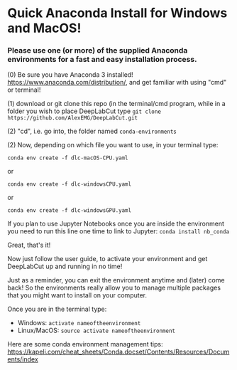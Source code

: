 # Quick Anaconda Install for Windows and MacOS!
### Please use one (or more) of the supplied Anaconda environments for a fast and easy installation process.

(0) Be sure you have Anaconda 3 installed! https://www.anaconda.com/distribution/, and get familiar with using "cmd" or terminal!

(1) download or git clone this repo (in the terminal/cmd program, while in a folder you wish to place DeepLabCut 
type ``git clone https://github.com/AlexEMG/DeepLabCut.git``

(2) "cd", i.e. go into, the folder named ``conda-environments``

(2) Now, depending on which file you want to use, in your terminal type: 

``conda env create -f dlc-macOS-CPU.yaml``

or 

``conda env create -f dlc-windowsCPU.yaml``

or 

``conda env create -f dlc-windowsGPU.yaml``

If you plan to use Jupyter Notebooks once you are inside the environment you need to run this line one time to link to Jupyter: ``conda install nb_conda``


Great, that's it! 

Now just follow the user guide, to activate your environment and get DeepLabCut up and running in no time!

Just as a reminder, you can exit the environment anytime and (later) come back! So the environments really allow you to manage multiple packages that you might want to install on your computer. 

Once you are in the terminal type:
- Windows: ``activate nameoftheenvironment``
- Linux/MacOS: ``source activate nameoftheenvironment``

Here are some conda environment management tips: https://kapeli.com/cheat_sheets/Conda.docset/Contents/Resources/Documents/index

